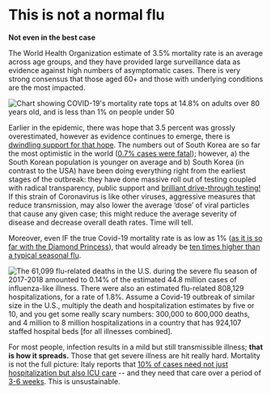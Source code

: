 # This is not a normal flu
**Not even in the best case**

The World Health Organization estimate of 3.5% mortality rate is an average across age groups, and they have provided large surveillance data as evidence against high numbers of asymptomatic cases. There is very strong consensus that those aged 60+ and those with underlying conditions are the most impacted.

![Chart showing COVID-19's mortality rate tops at 14.8% on adults over 80 years old, and is less than 1% on people under 50](images/mortality-rate-by-age.svg)

Earlier in the epidemic, there was hope that 3.5 percent was grossly overestimated, however as evidence continues to emerge, there is [dwindling support for that hope](https://www.statnews.com/2020/02/25/new-data-from-china-buttress-fears-about-high-coronavirus-fatality-rate-who-expert-says/). The numbers out of South Korea are so far the most optimistic in the world ([0.7% cases were fatal](https://twitter.com/marcelsalathe/status/1236914078632812544)); however, a) the South Korean population is younger on average and b) South Korea (in contrast to the USA) have been doing everything right from the earliest stages of the outbreak: they have done massive roll out of testing coupled with radical transparency, public support and [brilliant drive-through testing!](https://twitter.com/cnni/status/1234524871226482688) If this strain of Coronavirus is like other viruses, aggressive measures that reduce transmission, may also lower the average ‘dose’ of viral particles that cause any given case; this might reduce the average severity of disease and decrease overall death rates. Time will tell.

Moreover, even IF the true Covid-19 mortality rate is as low as 1% ([as it is so far with the Diamond Princess](https://wwwnc.cdc.gov/eid/article/26/6/20-0452_article)), that would already be [ten times higher than a typical seasonal flu](https://www.bloomberg.com/opinion/articles/2020-03-05/how-bad-is-the-coronavirus-let-s-compare-with-sars-ebola-flu).

![The 61,099 flu-related deaths in the U.S. during the severe flu season of 2017-2018 amounted to 0.14% of the estimated 44.8 million cases of influenza-like illness. There were also an estimated flu-related 808,129 hospitalizations, for a rate of 1.8%. Assume a Covid-19 outbreak of similar size in the U.S., multiply the death and hospitalization estimates by five or 10, and you get some really scary numbers: 300,000 to 600,000 deaths, and [4 million to 8 million hospitalizations in a country that has 924,107 staffed hospital beds](https://www.bloomberg.com/opinion/articles/2020-03-05/how-bad-is-the-coronavirus-let-s-compare-with-sars-ebola-flu) \[for all illnesses combined\].](images/mortality-rate.svg)

For most people, infection results in a mild but still transmissible illness; **that is how it spreads.** Those that get severe illness are hit really hard. Mortality is not the full picture: Italy reports that [10% of cases need not just hospitalization but also ICU
care](https://twitter.com/marcelsalathe/status/1235662457261023232) -- and they need that care over a period of [3-6 weeks](https://www.washingtonpost.com/health/2020/03/07/how-doctors-treat-sickest-coronavirus-patients/). This is unsustainable.

